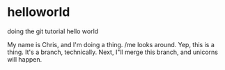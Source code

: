 # helloworld
doing the git tutorial hello world 

My name is Chris, and I'm doing a thing.  /me looks around.  Yep, this is a thing.  It's a branch, technically.  Next, I"ll merge this branch, and unicorns will happen.
